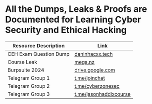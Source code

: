 # All the Dumps, Leaks & Proofs are Documented for Learning Cyber Security and Ethical Hacking

| Resource Description             | Link                                                                                 |
|----------------------------------|--------------------------------------------------------------------------------------|
| CEH Exam Question Dump           | [daninhacxx.tech](https://daninhacxx.tech/ceh.html)                                   |
| Course Leak                      | [mega.nz](https://mega.nz/folder/juBFXb7C#x1qBiymbO8hmXhX23TTBHg)                     |
| Burpsuite 2024                   | [drive.google.com](https://drive.google.com/file/d/1LAizQoKm1bvUYfTFxxMewa6tmVmGxwAx/view) |
| Telegram Group 1                 | [t.me/joinchat](https://t.me/joinchat/WvQZlNhxGF1mNjRk)                               |
| Telegram Group 2                 | [t.me/cyberzonesec](https://t.me/cyberzonesec)                                        |
| Telegram Group 3                 | [t.me/jasonhaddixcourse](https://t.me/jasonhaddixcourse)                              |
